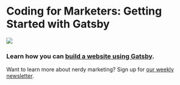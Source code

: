 # Coding for Marketers: Getting Started with Gatsby
![](https://media.giphy.com/media/3oEduLSwuxfMoTbMQg/giphy.gif)

### Learn how you can [build a website using Gatsby](https://youtu.be/-jsBFzkfaDg).
Want to learn more about nerdy marketing? Sign up for [our weekly newsletter](http://eepurl.com/gukOa9).
